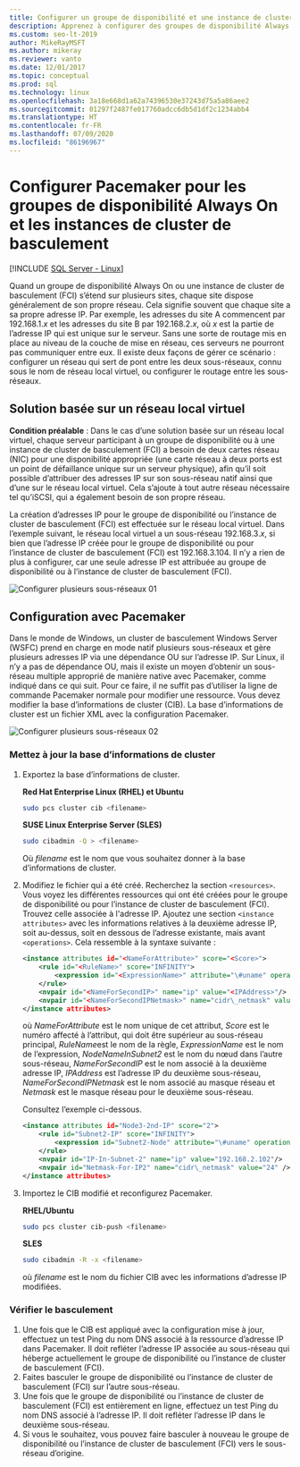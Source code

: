 ```yaml
---
title: Configurer un groupe de disponibilité et une instance de cluster de basculement avec plusieurs sous-réseaux (Linux)
description: Apprenez à configurer des groupes de disponibilité Always On et des instances de cluster de basculement avec plusieurs sous-réseaux pour SQL Server sur Linux.
ms.custom: seo-lt-2019
author: MikeRayMSFT
ms.author: mikeray
ms.reviewer: vanto
ms.date: 12/01/2017
ms.topic: conceptual
ms.prod: sql
ms.technology: linux
ms.openlocfilehash: 3a18e668d1a62a74396530e37243d75a5a86aee2
ms.sourcegitcommit: 01297f2487fe017760adcc6db5d1df2c1234abb4
ms.translationtype: HT
ms.contentlocale: fr-FR
ms.lasthandoff: 07/09/2020
ms.locfileid: "86196967"
---
```

# <a name="configure-multiple-subnet-always-on-availability-groups-and-failover-cluster-instances"></a>Configurer Pacemaker pour les groupes de disponibilité Always On et les instances de cluster de basculement

[!INCLUDE [SQL Server - Linux](../includes/applies-to-version/sql-linux.md)]

Quand un groupe de disponibilité Always On ou une instance de cluster de basculement (FCI) s’étend sur plusieurs sites, chaque site dispose généralement de son propre réseau. Cela signifie souvent que chaque site a sa propre adresse IP. Par exemple, les adresses du site A commencent par 192.168.1.*x* et les adresses du site B par 192.168.2.*x*, où *x* est la partie de l’adresse IP qui est unique sur le serveur. Sans une sorte de routage mis en place au niveau de la couche de mise en réseau, ces serveurs ne pourront pas communiquer entre eux. Il existe deux façons de gérer ce scénario : configurer un réseau qui sert de pont entre les deux sous-réseaux, connu sous le nom de réseau local virtuel, ou configurer le routage entre les sous-réseaux.

## <a name="vlan-based-solution"></a>Solution basée sur un réseau local virtuel
 
**Condition préalable** : Dans le cas d’une solution basée sur un réseau local virtuel, chaque serveur participant à un groupe de disponibilité ou à une instance de cluster de basculement (FCI) a besoin de deux cartes réseau (NIC) pour une disponibilité appropriée (une carte réseau à deux ports est un point de défaillance unique sur un serveur physique), afin qu’il soit possible d’attribuer des adresses IP sur son sous-réseau natif ainsi que d’une sur le réseau local virtuel. Cela s’ajoute à tout autre réseau nécessaire tel qu’iSCSI, qui a également besoin de son propre réseau.

La création d’adresses IP pour le groupe de disponibilité ou l’instance de cluster de basculement (FCI) est effectuée sur le réseau local virtuel. Dans l’exemple suivant, le réseau local virtuel a un sous-réseau 192.168.3.*x*, si bien que l’adresse IP créée pour le groupe de disponibilité ou pour l’instance de cluster de basculement (FCI) est 192.168.3.104. Il n’y a rien de plus à configurer, car une seule adresse IP est attribuée au groupe de disponibilité ou à l’instance de cluster de basculement (FCI).

![Configurer plusieurs sous-réseaux 01](./media/sql-server-linux-configure-multiple-subnet/image1.png)

## <a name="configuration-with-pacemaker"></a>Configuration avec Pacemaker

Dans le monde de Windows, un cluster de basculement Windows Server (WSFC) prend en charge en mode natif plusieurs sous-réseaux et gère plusieurs adresses IP via une dépendance OU sur l’adresse IP. Sur Linux, il n’y a pas de dépendance OU, mais il existe un moyen d’obtenir un sous-réseau multiple approprié de manière native avec Pacemaker, comme indiqué dans ce qui suit. Pour ce faire, il ne suffit pas d’utiliser la ligne de commande Pacemaker normale pour modifier une ressource. Vous devez modifier la base d’informations de cluster (CIB). La base d’informations de cluster est un fichier XML avec la configuration Pacemaker.

![Configurer plusieurs sous-réseaux 02](./media/sql-server-linux-configure-multiple-subnet/image2.png)

### <a name="update-the-cib"></a>Mettez à jour la base d’informations de cluster

1. Exportez la base d’informations de cluster.

    **Red Hat Enterprise Linux (RHEL) et Ubuntu**

    ```bash
    sudo pcs cluster cib <filename>
    ```

    **SUSE Linux Enterprise Server (SLES)**

    ```bash
    sudo cibadmin -Q > <filename>
    ```

    Où *filename* est le nom que vous souhaitez donner à la base d’informations de cluster.

2. Modifiez le fichier qui a été créé. Recherchez la section `<resources>`. Vous voyez les différentes ressources qui ont été créées pour le groupe de disponibilité ou pour l’instance de cluster de basculement (FCI). Trouvez celle associée à l'adresse IP. Ajoutez une section `<instance attributes>` avec les informations relatives à la deuxième adresse IP, soit au-dessus, soit en dessous de l’adresse existante, mais avant `<operations>`. Cela ressemble à la syntaxe suivante :

    ```xml
    <instance attributes id="<NameForAttribute>" score="<Score>">
        <rule id="<RuleName>" score="INFINITY">
            <expression id="<ExpressionName>" attribute="\#uname" operation="eq" value="<NodeNameInSubnet2>" />
        </rule>
        <nvpair id="<NameForSecondIP>" name="ip" value="<IPAddress>"/>
        <nvpair id="<NameForSecondIPNetmask>" name="cidr\_netmask" value="<Netmask>"/>
    </instance attributes>
    ```
    
    où *NameForAttribute* est le nom unique de cet attribut, *Score* est le numéro affecté à l’attribut, qui doit être supérieur au sous-réseau principal, *RuleName*est le nom de la règle, *ExpressionName* est le nom de l’expression, *NodeNameInSubnet2* est le nom du nœud dans l’autre sous-réseau, *NameForSecondIP* est le nom associé à la deuxième adresse IP, *IPAddress* est l’adresse IP du deuxième sous-réseau, *NameForSecondIPNetmask* est le nom associé au masque réseau et *Netmask* est le masque réseau pour le deuxième sous-réseau.
    
    Consultez l’exemple ci-dessous.
    
    ```xml
    <instance attributes id="Node3-2nd-IP" score="2">
        <rule id="Subnet2-IP" score="INFINITY">
            <expression id="Subnet2-Node" attribute="\#uname" operation="eq" value="Node3" />
        </rule>
        <nvpair id="IP-In-Subnet-2" name="ip" value="192.168.2.102"/>
        <nvpair id="Netmask-For-IP2" name="cidr\_netmask" value="24" />
    </instance attributes>
    ```

3. Importez le CIB modifié et reconfigurez Pacemaker.

    **RHEL/Ubuntu**
    
    ```bash
    sudo pcs cluster cib-push <filename>
    ```

    **SLES**
    
    ```bash
    sudo cibadmin -R -x <filename>
    ```

    où *filename* est le nom du fichier CIB avec les informations d’adresse IP modifiées.

### <a name="check-and-verify-failover"></a>Vérifier le basculement

1. Une fois que le CIB est appliqué avec la configuration mise à jour, effectuez un test Ping du nom DNS associé à la ressource d’adresse IP dans Pacemaker. Il doit refléter l’adresse IP associée au sous-réseau qui héberge actuellement le groupe de disponibilité ou l’instance de cluster de basculement (FCI).
2. Faites basculer le groupe de disponibilité ou l’instance de cluster de basculement (FCI) sur l’autre sous-réseau.
3. Une fois que le groupe de disponibilité ou l’instance de cluster de basculement (FCI) est entièrement en ligne, effectuez un test Ping du nom DNS associé à l’adresse IP. Il doit refléter l’adresse IP dans le deuxième sous-réseau.
4. Si vous le souhaitez, vous pouvez faire basculer à nouveau le groupe de disponibilité ou l’instance de cluster de basculement (FCI) vers le sous-réseau d’origine.

